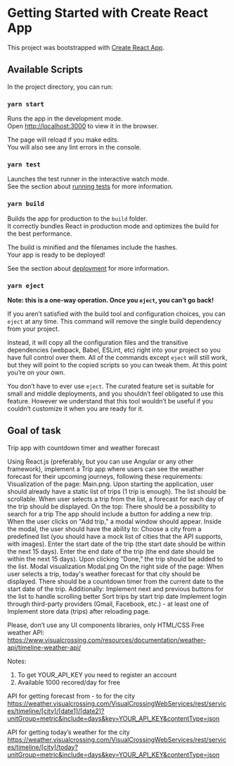 # Getting Started with Create React App

This project was bootstrapped with [Create React App](https://github.com/facebook/create-react-app).

## Available Scripts

In the project directory, you can run:

### `yarn start`

Runs the app in the development mode.\
Open [http://localhost:3000](http://localhost:3000) to view it in the browser.

The page will reload if you make edits.\
You will also see any lint errors in the console.

### `yarn test`

Launches the test runner in the interactive watch mode.\
See the section about [running tests](https://facebook.github.io/create-react-app/docs/running-tests) for more information.

### `yarn build`

Builds the app for production to the `build` folder.\
It correctly bundles React in production mode and optimizes the build for the best performance.

The build is minified and the filenames include the hashes.\
Your app is ready to be deployed!

See the section about [deployment](https://facebook.github.io/create-react-app/docs/deployment) for more information.

### `yarn eject`

**Note: this is a one-way operation. Once you `eject`, you can’t go back!**

If you aren’t satisfied with the build tool and configuration choices, you can `eject` at any time. This command will remove the single build dependency from your project.

Instead, it will copy all the configuration files and the transitive dependencies (webpack, Babel, ESLint, etc) right into your project so you have full control over them. All of the commands except `eject` will still work, but they will point to the copied scripts so you can tweak them. At this point you’re on your own.

You don’t have to ever use `eject`. The curated feature set is suitable for small and middle deployments, and you shouldn’t feel obligated to use this feature. However we understand that this tool wouldn’t be useful if you couldn’t customize it when you are ready for it.

## Goal of task

Trip app with countdown timer and weather forecast


Using React.js (preferably, but you can use Angular or any other framework), implement a Trip app where users can see the weather forecast for their upcoming journeys, following these requirements:
Visualization of the page: Main.png.
Upon starting the application, user should already have a static list of trips (1 trip is enough). The list should be scrollable.
When user selects a trip from the list, a forecast for each day of the trip should be displayed.
On the top:
There should be a possibility to search for a trip
The app should include a button for adding a new trip. When the user clicks on "Add trip," a modal window should appear. Inside the modal, the user should have the ability to:
Choose a city from a predefined list (you should have a mock list of cities that the API supports, with images).
Enter the start date of the trip (the start date should be within the next 15 days).
Enter the end date of the trip (the end date should be within the next 15 days).
Upon clicking "Done," the trip should be added to the list.
Modal visualization Modal.png
On the right side of the page:
When user selects a trip, today's weather forecast for that city should be displayed.
There should be a countdown timer from the current date to the start date of the trip.
Additionally:
Implement next and previous buttons for the list to handle scrolling better
Sort trips by start trip date
Implement login through third-party providers (Gmail, Facebook, etc.) - at least one of
Implement store data (trips) after reloading page.


Please, don’t use any UI components libraries, only HTML/CSS
Free weather API: https://www.visualcrossing.com/resources/documentation/weather-api/timeline-weather-api/


Notes:
1. To get YOUR_API_KEY you need to register an account
2. Available 1000 recored/day for free

API for getting forecast from - to for the city
https://weather.visualcrossing.com/VisualCrossingWebServices/rest/services/timeline/[city]/[date1]/[date2]?unitGroup=metric&include=days&key=YOUR_API_KEY&contentType=json

API for getting today’s weather for the city
https://weather.visualcrossing.com/VisualCrossingWebServices/rest/services/timeline/[city]/today?unitGroup=metric&include=days&key=YOUR_API_KEY&contentType=json